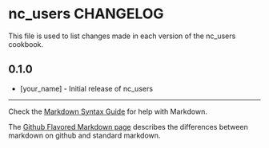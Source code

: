 nc_users CHANGELOG
==================

This file is used to list changes made in each version of the nc_users cookbook.

0.1.0
-----
- [your_name] - Initial release of nc_users

- - -
Check the [Markdown Syntax Guide](http://daringfireball.net/projects/markdown/syntax) for help with Markdown.

The [Github Flavored Markdown page](http://github.github.com/github-flavored-markdown/) describes the differences between markdown on github and standard markdown.
